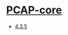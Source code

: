 # [PCAP-core](https://github.com/cancerit/PCAP-core)
- [4.3.5](/high-throughput-sequencing/pcap-core/4.3.5)
